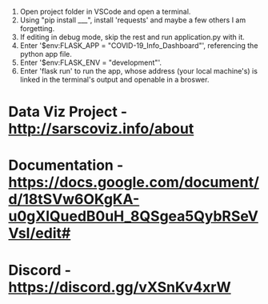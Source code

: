 1. Open project folder in VSCode and open a terminal.
2. Using "pip install ___", install 'requests' and maybe a few others I am forgetting.
3. If editing in debug mode, skip the rest and run application.py with it.
4. Enter '$env:FLASK_APP = "COVID-19_Info_Dashboard"', referencing the python app file.
5. Enter '$env:FLASK_ENV = "development"'.
6. Enter 'flask run' to run the app, whose address (your local machine's) is linked in the terminal's output and openable in a broswer.

# Data Viz Project - http://sarscoviz.info/about
# Documentation - https://docs.google.com/document/d/18tSVw6OKgKA-u0gXlQuedB0uH_8QSgea5QybRSeVVsI/edit#
# Discord - https://discord.gg/vXSnKv4xrW
